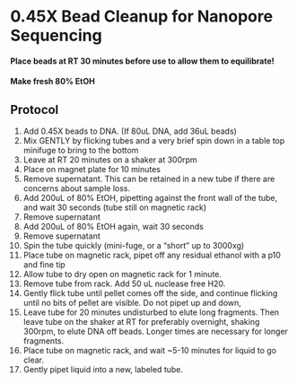 # 0.45X Bead Cleanup for Nanopore Sequencing

#### Place beads at RT 30 minutes before use to allow them to equilibrate!
#### Make fresh 80% EtOH

## Protocol
1.	Add 0.45X beads to DNA. (If 80uL DNA, add 36uL beads)
2.	Mix GENTLY by flicking tubes and a very brief spin down in a table top minifuge to bring to the bottom
3.	Leave at RT 20 minutes on a shaker at 300rpm
4.	Place on magnet plate for 10 minutes
5.	Remove supernatant. This can be retained in a new tube if there are concerns about sample loss.
6.	Add 200uL of 80% EtOH, pipetting against the front wall of the tube, and wait 30 seconds (tube still on magnetic rack)
7.	Remove supernatant
8.	Add 200uL of 80% EtOH again, wait 30 seconds
9.	Remove supernatant
10.	Spin the tube quickly (mini-fuge, or a “short” up to 3000xg)
11.	Place tube on magnetic rack, pipet off any residual ethanol with a p10 and fine tip
12.	Allow tube to dry open on magnetic rack for 1 minute.
13.	Remove tube from rack. Add 50 uL nuclease free H20.
14.	Gently flick tube until pellet comes off the side, and continue flicking until no bits of pellet are visible. Do not pipet up and down,
15.	Leave tube for 20 minutes undisturbed to elute long fragments. Then leave tube on the shaker at RT for preferably overnight, shaking 300rpm, to elute DNA off beads. Longer times are necessary for longer fragments.
16.	Place tube on magnetic rack, and wait ~5-10 minutes for liquid to go clear.
17.	Gently pipet liquid into a new, labeled tube.
